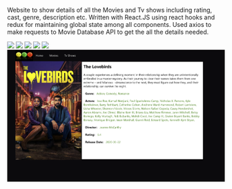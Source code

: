 Website to show details of all the Movies and Tv shows including rating, cast, genre, description etc.
Written with React.JS using react hooks and redux for maintaining global state among all components.
Used axios to make requests to Movie Database API to get the all the details needed.


![](images/1.PNG)
![](images/2.PNG)
![](images/3.PNG)
![](images/4.PNG)
![](images/5.PNG)
![](images/6.PNG)
